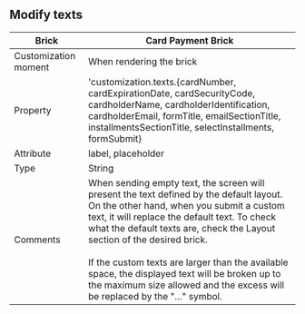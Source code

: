 ## Modify texts

| Brick  | Card Payment Brick  |
| --- | --- |
| Customization moment  | When rendering the brick  |
| Property  | 'customization.texts.{cardNumber, cardExpirationDate, cardSecurityCode, cardholderName, cardholderIdentification, cardholderEmail, formTitle, emailSectionTitle, installmentsSectionTitle, selectInstallments, formSubmit}  |
| Attribute  | label, placeholder  |
| Type  | String  |
| Comments  | When sending empty text, the screen will present the text defined by the default layout. On the other hand, when you submit a custom text, it will replace the default text. To check what the default texts are, check the Layout section of the desired brick. <br><br> If the custom texts are larger than the available space, the displayed text will be broken up to the maximum size allowed and the excess will be replaced by the "..." symbol.  |
